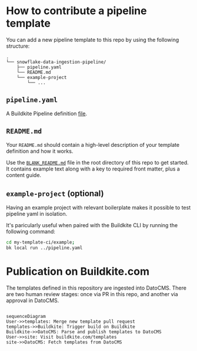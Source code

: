 # How to contribute a pipeline template

You can add a new pipeline template to this repo by using the following structure:

```
.
└── snowflake-data-ingestion-pipeline/
    ├── pipeline.yaml
    └── README.md
    └── example-project
        └── ...
```

## `pipeline.yaml`

A Buildkite Pipeline definition [file](https://buildkite.com/docs/pipelines/defining-steps).

## `README.md`

Your `README.md` should contain a high-level description of your template definition and how it works.

Use the [`BLANK_README.md`](https://github.com/buildkite/templates/blob/main/BLANK_README.md) file in the root directory of this repo to get started. It contains example text along with a key to required front matter, plus a content guide.

## `example-project` (optional)

Having an example project with relevant boilerplate makes it possible to test pipeline yaml in isolation.

It's paricularly useful when paired with the Buildkite CLI by running the following command:

```sh
cd my-template-ci/example;
bk local run ../pipeline.yaml
```

# Publication on Buildkite.com

The templates defined in this repository are ingested into DatoCMS. There are two human review stages: once via PR in this repo, and another via approval in DatoCMS.

```mermaid

sequenceDiagram
User->>templates: Merge new template pull request
templates->>Buildkite: Trigger build on Buildkite
Buildkite->>DatoCMS: Parse and publish templates to DatoCMS
User->>site: Visit buildkite.com/templates
site->>DatoCMS: Fetch templates from DatoCMS
```
